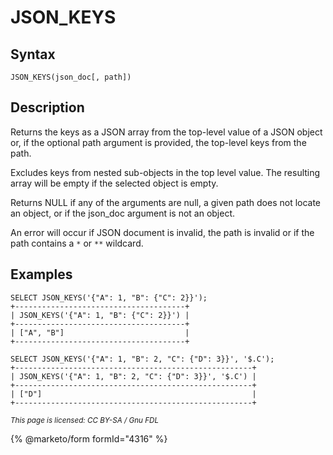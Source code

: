 
# JSON_KEYS

## Syntax


```
JSON_KEYS(json_doc[, path])
```

## Description


Returns the keys as a JSON array from the top-level value of a JSON object or, if the optional path argument is provided, the top-level keys from the path.


Excludes keys from nested sub-objects in the top level value. The resulting array will be empty if the selected object is empty.


Returns NULL if any of the arguments are null, a given path does not locate an object, or if the json_doc argument is not an object.


An error will occur if JSON document is invalid, the path is invalid or if the path contains a `*` or `**` wildcard.


## Examples


```
SELECT JSON_KEYS('{"A": 1, "B": {"C": 2}}');
+--------------------------------------+
| JSON_KEYS('{"A": 1, "B": {"C": 2}}') |
+--------------------------------------+
| ["A", "B"]                           |
+--------------------------------------+

SELECT JSON_KEYS('{"A": 1, "B": 2, "C": {"D": 3}}', '$.C');
+-----------------------------------------------------+
| JSON_KEYS('{"A": 1, "B": 2, "C": {"D": 3}}', '$.C') |
+-----------------------------------------------------+
| ["D"]                                               |
+-----------------------------------------------------+
```


<sub>_This page is licensed: CC BY-SA / Gnu FDL_</sub>


{% @marketo/form formId="4316" %}
